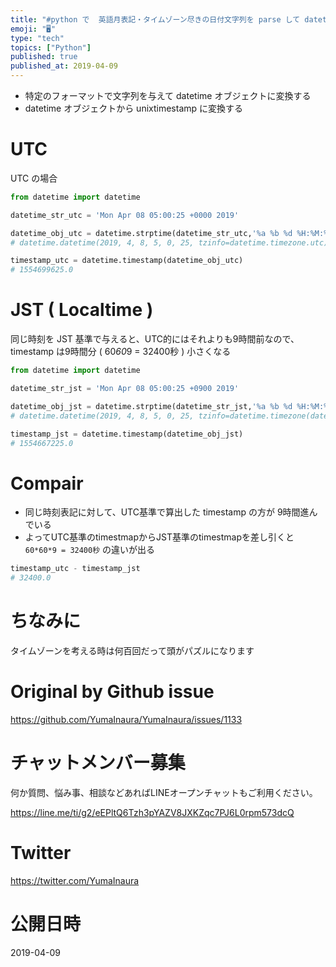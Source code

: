 ```yaml
---
title: "#python で  英語月表記・タイムゾーン尽きの日付文字列を parse して datetime オブジェクトに変換し、さらに unix"
emoji: "🖥"
type: "tech"
topics: ["Python"]
published: true
published_at: 2019-04-09
---
```


- 特定のフォーマットで文字列を与えて datetime オブジェクトに変換する
- datetime オブジェクトから unixtimestamp に変換する

# UTC

UTC の場合

```py
from datetime import datetime

datetime_str_utc = 'Mon Apr 08 05:00:25 +0000 2019'

datetime_obj_utc = datetime.strptime(datetime_str_utc,'%a %b %d %H:%M:%S %z %Y')
# datetime.datetime(2019, 4, 8, 5, 0, 25, tzinfo=datetime.timezone.utc)

timestamp_utc = datetime.timestamp(datetime_obj_utc)
# 1554699625.0
```

# JST ( Localtime )

同じ時刻を JST 基準で与えると、UTC的にはそれよりも9時間前なので、timestamp は9時間分 ( 60*60*9 = 32400秒 ) 小さくなる

```py
from datetime import datetime

datetime_str_jst = 'Mon Apr 08 05:00:25 +0900 2019'

datetime_obj_jst = datetime.strptime(datetime_str_jst,'%a %b %d %H:%M:%S %z %Y')
# datetime.datetime(2019, 4, 8, 5, 0, 25, tzinfo=datetime.timezone(datetime.timedelta(seconds=32400)))

timestamp_jst = datetime.timestamp(datetime_obj_jst)
# 1554667225.0
```

# Compair

- 同じ時刻表記に対して、UTC基準で算出した timestamp の方が 9時間進んでいる
- よってUTC基準のtimestmapからJST基準のtimestmapを差し引くと `60*60*9 = 32400秒` の違いが出る

```py
timestamp_utc - timestamp_jst
# 32400.0
```

# ちなみに

タイムゾーンを考える時は何百回だって頭がパズルになります

# Original by Github issue

https://github.com/YumaInaura/YumaInaura/issues/1133








<!-- Update From Qiita API -->

# チャットメンバー募集


何か質問、悩み事、相談などあればLINEオープンチャットもご利用ください。

https://line.me/ti/g2/eEPltQ6Tzh3pYAZV8JXKZqc7PJ6L0rpm573dcQ





# Twitter


https://twitter.com/YumaInaura


<!-- Update From Qiita API -->



# 公開日時

2019-04-09
